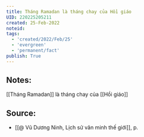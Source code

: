 ```yaml
---
title: Tháng Ramadan là tháng chay của Hồi giáo
UID: 220225205211
created: 25-Feb-2022
noteid:
tags:
  - 'created/2022/Feb/25'
  - 'evergreen'
  - 'permanent/fact'
publish: True
---
```

## Notes:
[[Tháng Ramadan]] là tháng chay của [[Hồi giáo]]

## Source:
- [[@ Vũ Dương Ninh, Lịch sử văn minh thế giới]], p.




